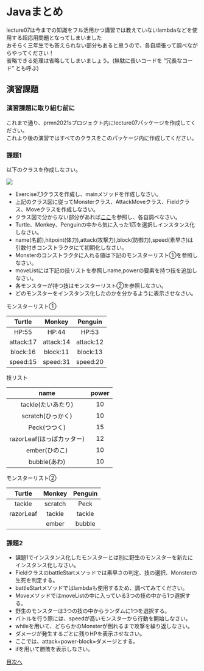 # Javaまとめ

lecture07は今までの知識をフル活用かつ講習では教えていないlambdaなどを使用する超応用問題となってしまいました  
おそらく三年生でも答えられない部分もあると思うので、各自頑張って調べながらやってください！  
省略できる処理は省略してしまいましょう。(無駄に長いコードを ”冗長なコード” とも呼ぶ)  


## 演習課題

### 演習課題に取り組む前に

これまで通り、prmn2021sプロジェクト内にlecture07パッケージを作成してください。  
これより後の演習ではすべてのクラスをこのパッケージ内に作成してください。  

### 課題1

以下のクラスを作成しなさい。

![](http://www.plantuml.com/plantuml/png/RLFR2jim37ttLvZi9UcQifOzXL7QFOmDrZ785pYDQ4qTEyHkkyiA_TVzo6J5Tb8Oj44-biwHZfATTM9mrqunUv6w5uFe-549Q_VE3RAvElXoDBgMlu2_O-nWj7Kmy6oJyR9Sy6oTyKyIL1jl25cKWpoTNOc7rUfznW_c1hpw-toc7qDsSRpGHNdjopzRIcACf7aa-yrugKK7LOszw1EUpj9zDrAx2lzu54GJ3eqoAROzG1lY3fc_Ikig__ZWTRQCyRT199y9B3dozv5_oSSkn_YZCZ5Cv0NIYBRrbBbNgNnKL3SZMtz3rJbew7vMGMt9fMxX1nN7F7isTw98YBHx9GbeZ54WD68dSDz4XrWqWw3FmG-4yUd9PjXaLbAZed6iL898xISA07kmk0TQBMsX6zkVsqW0EKbfUKXPJwC6P1CHRrU3hYYe_KiNvtrCQxy1YhsPhnnBo9iPLlpFZGTBNK_l5hNUcpiCD1dMJNUlUqz9HLfS76YQvsMJeNaKte5kyGFw1m00)

* Exercise7_1クラスを作成し、mainメソッドを作成しなさい。  
* 上記のクラス図に従ってMonsterクラス、AttackMoveクラス、Fieldクラス、Moveクラスを作成しなさい。
* クラス図で分からない部分があれば[ここ](https://plantuml.com/ja/class-diagram)を参照し、各自調べなさい。
* Turtle、Monkey、Penguinの中から気に入った1匹を選択しインスタンス化しなさい。  
* name(名前),hitpoint(体力),attack(攻撃力),block(防御力),speed(素早さ)は引数付きコンストラクタにて初期化しなさい。  
* Monsterのコンストラクタに入れる値は下記のモンスターリスト①を参照しなさい。  
* moveListには下記の技リストを参照しname,powerの要素を持つ技を追加しなさい。 
* 各モンスターが持つ技はモンスターリスト②を参照しなさい。
* どのモンスターをインスタンス化したのかを分かるように表示させなさい。  

モンスターリスト①

|Turtle|Monkey|Penguin|
|:-------:|:------:|:------:|
|HP:55|HP:44|HP:53|
|attack:17|attack:14|attack:12|
|block:16|block:11|block:13|
|speed:15|speed:31|speed:20|

技リスト  

|name|power|
|:-------:|:------:|
|tackle(たいあたり)|10|
|scratch(ひっかく)|10|
|Peck(つつく)|15|
|razorLeaf(はっぱカッター)|12|
|ember(ひのこ)|10|
|bubble(あわ)|10|


モンスターリスト②

|Turtle|Monkey|Penguin|
|:-------:|:------:|:------:|
|tackle|scratch|Peck|
|razorLeaf|tackle|tackle|
||ember|bubble|  
  
  
### 課題2

* 課題1でインスタンス化したモンスターとは別に野生のモンスターを新たにインスタンス化しなさい。  
* FieldクラスのbattleStartメソッドでは素早さの判定、技の選択、Monsterの生死を判定する。
* battleStartメソッドではlambdaも使用するため、調べてみてください。
* MoveメソッドではmoveListの中に入っている3つの技の中から1つ選択する。 
* 野生のモンスターは3つの技の中からランダムに1つを選択する。
* バトルを行う際には、speedが高いモンスターから行動を開始しなさい。
* whileを用いて、どちらかのMonsterが倒れるまで攻撃を繰り返しなさい。  
* ダメージが発生するごとに残りHPを表示させなさい。  
* ここでは、attack+power-block=ダメージとする。 
* ifを用いて勝敗を表示しなさい。

[目次へ](../README.md)
